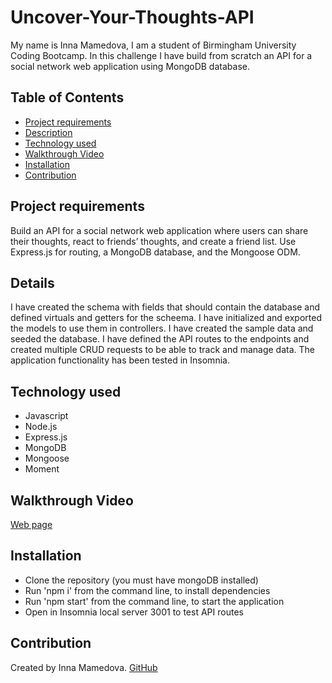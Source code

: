 # Uncover-Your-Thoughts-API
My name is Inna Mamedova, I am a student of Birmingham University Coding Bootcamp.
In this challenge I have build from scratch an API for a social network web application using MongoDB database.



## Table of Contents

- [Project requirements](#project-requirements)
- [Description](#description)
- [Technology used](#technology-used)
- [Walkthrough Video](#walkthrough-Video)
- [Installation](#installation)
- [Contribution](#contribution)



## Project requirements
Build an API for a social network web application where users can share their thoughts, react to friends’ thoughts, and create a friend list.
Use Express.js for routing, a MongoDB database, and the Mongoose ODM.



## Details
I have created the schema with fields that should contain the database and defined virtuals and getters for the scheema.
I have initialized and exported the models to use them in controllers.
I have created the sample data and seeded the database.
I have defined the API routes to the endpoints and created multiple CRUD requests to be able to track and manage data.
The application functionality has been tested in Insomnia.



## Technology used

- Javascript
- Node.js
- Express.js
- MongoDB
- Mongoose
- Moment



## Walkthrough Video
[Web page](https://drive.google.com/file/d/1AneNYo5cXV_DvJggvvET7CkPKmIGJNvv/view)


## Installation

- Clone the repository (you must have mongoDB installed)
- Run 'npm i' from the command line, to install dependencies
- Run 'npm start' from the command line, to start the application 
- Open in Insomnia local server 3001 to test API routes


## Contribution

Created by Inna Mamedova.
[GitHub](https://drive.google.com/file/d/1AneNYo5cXV_DvJggvvET7CkPKmIGJNvv/view)

